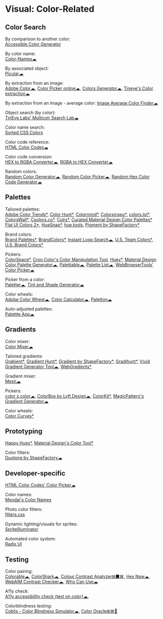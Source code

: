 # Visual: Color-Related

## Color Search

By comparison to another color:  
[Accessible Color Generator](https://learnui.design/tools/accessible-color-generator.html)

By color name:  
[Color-Names☁](https://meodai.github.io/color-names/)

By associated object:  
[Picular☁](https://picular.co/)

By extraction from an image:  
[Adobe Color☁](https://color.adobe.com/create/image),
[Color Picker online☁](https://image-color.com/),
[Colors Generator☁](https://colorgen.dev/),
[Tineye's Color extraction☁](https://labs.tineye.com/color/)

By extraction from an image - average color:
[Image Average Color Finder☁](https://10015.io/tools/image-average-color-finder)

Object search (by color):  
[TinEye Labs' Multicolr Search Lab☁](https://labs.tineye.com/multicolr/)

Color name search:  
[Sorted CSS Colors](https://enes.in/sorted-colors/)

Color code reference:  
[HTML Color Codes☁](https://htmlcolorcodes.com/)

Color code conversion:  
[HEX to RGBA Converter☁](https://10015.io/tools/hex-to-rgba-converter),
[RGBA to HEX Converter☁](https://10015.io/tools/rgba-to-hex-converter)

Random colors:  
[Random Color Generator☁](https://commentpicker.com/random-color-generator.php),
[Random Color Picker☁](https://www.webfx.com/web-design/random-color-picker/),
[Random Hex Color Code Generator☁](https://www.random.org/colors/hex)

## Palettes

Tailored palettes:  
[Adobe Color Trends*](https://color.adobe.com/trends),
[Color Hunt*](https://colorhunt.co/),
[Colormind*](http://colormind.io/),
[Colorsinspo*](https://colorsinspo.com/),
[colors.lol*](https://colors.lol/),
[ColorsWall*](https://colorswall.com/),
[Coolors.co*](https://coolors.co/),
[Culrs*](https://www.culrs.com),
[Curated Material Design Color Palettes*](https://material.colorion.co/)
[Flat UI Colors 2*](https://flatuicolors.com/),
[HueSnap*](https://www.huesnap.com/explore),
[hue.tools](https://hue.tools/),
[Pigment by ShapeFactory*](https://pigment.shapefactory.co/)

Brand colors:  
[Brand Palettes*](https://brandpalettes.com/), [BrandColors*](https://brandcolors.net/),
[Instant Logo Search☁](http://instantlogosearch.com/),
[U.S. Team Colors*](https://usteamcolors.com/), [U.S. Brand Colors*](https://usbrandcolors.com/)

Pickers:  
[ColorSpace*](https://mycolor.space/),
[Cron Color's Color Manipulation Tool](https://croncolor.com/color-tool),
[Huey*](https://huey.design/),
[Material Design Color Palette Generator☁](https://www.materialpalette.com/),
[Palettable☁](https://www.palettable.io),
[Palette List☁](https://www.palettelist.com/),
[WebBrowserTools' Color Picker☁](https://webbrowsertools.com/color-picker/)

Picker from a color:  
[Paletter☁](https://www.paletter.app/),
[Tint and Shade Generator☁](https://maketintsandshades.com/#f54545)

Color wheels:  
[Adobe Color Wheel☁](https://color.adobe.com/create/color-wheel),
[Color Calculator☁](https://www.sessions.edu/color-calculator/),
[Paletton☁](https://paletton.com/)

Auto-adjusted palettes:  
[Palettte App☁](https://palettte.app/)

## Gradients

Color mixer:  
[Color Mixer☁](https://10015.io/tools/color-mixer)

Tailored gradients:  
[Grabient*](https://www.grabient.com/),
[Gradient Hunt*](https://gradienthunt.com/),
[Gradient by ShapeFactory*](https://gradient.shapefactory.co/),
[Gradihunt*](https://gradihunt.com/),
[Vivid Gradient Generator Tool☁](https://learnui.design/tools/gradient-generator.html),
[WebGradients*](https://webgradients.com/)

Gradient mixer:  
[Mesh☁](https://meshgradient.com/)

Pickers:  
[color x color☁](https://colorcolor.in/),
[ColorBox by Lyft Design☁](https://www.colorbox.io/),
[ColorKit*](https://colorkit.io/),
[MagicPattern's Gradient Generator☁](https://www.magicpattern.design/tools/gradient-generator)

Color wheels:  
[Color Curves*](https://colorcurves.app/)

## Prototyping

[Happy Hues*](https://www.happyhues.co/),
[Material Design's Color Tool*](https://material.io/resources/color/)

Color filters:  
[Duotone by ShapeFactory☁](https://duotone.shapefactory.co/)

## Developer-specific

[HTML Color Codes' Color Picker☁](https://htmlcolorcodes.com/color-picker/)

Color names:  
[Meodai's Color Names](https://github.com/meodai/color-names)

Photo color filters:  
[filters.css](https://bansal.io/filters-css)

Dynamic lighting/visuals for sprites:  
[SpriteIlluminator](https://www.codeandweb.com/spriteilluminator)

Automated color system:  
[Radix UI](https://www.radix-ui.com/colors)

## Testing

Color pairing:  
[Colorable☁](https://colorable.jxnblk.com/),
[ColorShark☁](https://colorshark.io/),
[Colour Contrast Analyzer⊞■⌘](https://developer.paciellogroup.com/resources/contrastanalyser/),
[Hex Naw☁](https://hexnaw.com/),
[WebAIM Contrast Checker☁](https://webaim.org/resources/contrastchecker/),
[Who Can Use☁](https://whocanuse.com/)

A11y check:  
[A11y accessibility check (text on color)☁](https://www.brandwood.com/a11y/),

Colorblindness testing:  
[Coblis - Color Blindness Simulator☁](https://www.color-blindness.com/coblis-color-blindness-simulator/),
[Color Oracle⊞⌘🐧](https://colororacle.org/)
